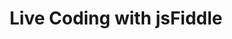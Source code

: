 ---
title: Live Coding with jsFiddle
icon: fa-brands fa-jsfiddle
parent: links
order: 3
in_shortcuts: true

external_link: https://jsfiddle.net/k60dprL4/
---